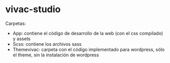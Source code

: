 # vivac-studio
Carpetas: 

  - App: contiene el código de desarrollo de la web (con el css compilado) y assets
  - Scss: contiene los archivos sass
  - Themevivac: carpeta con el código implementado para wordpress, sólo el theme, sin la instalación de wordpress

